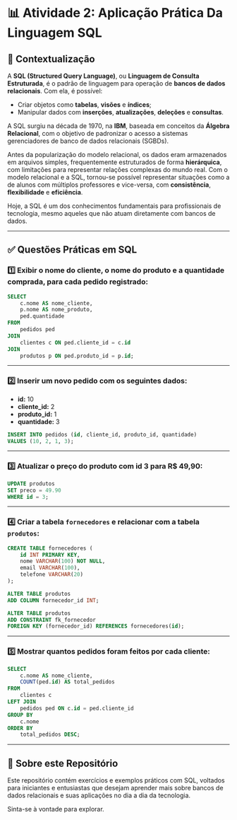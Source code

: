 # 📊 Atividade 2: Aplicação Prática Da Linguagem SQL

## 🧠 Contextualização

A **SQL (Structured Query Language)**, ou **Linguagem de Consulta Estruturada**, é o padrão de linguagem para operação de **bancos de dados relacionais**. Com ela, é possível:

- Criar objetos como **tabelas**, **visões** e **índices**;
- Manipular dados com **inserções**, **atualizações**, **deleções** e **consultas**.

A SQL surgiu na década de 1970, na **IBM**, baseada em conceitos da **Álgebra Relacional**, com o objetivo de padronizar o acesso a sistemas gerenciadores de banco de dados relacionais (SGBDs).

Antes da popularização do modelo relacional, os dados eram armazenados em arquivos simples, frequentemente estruturados de forma **hierárquica**, com limitações para representar relações complexas do mundo real. Com o modelo relacional e a SQL, tornou-se possível representar situações como a de alunos com múltiplos professores e vice-versa, com **consistência**, **flexibilidade** e **eficiência**.

Hoje, a SQL é um dos conhecimentos fundamentais para profissionais de tecnologia, mesmo aqueles que não atuam diretamente com bancos de dados.

---

## ✅ Questões Práticas em SQL

### 1️⃣ Exibir o nome do cliente, o nome do produto e a quantidade comprada, para cada pedido registrado:

```sql
SELECT
    c.nome AS nome_cliente,
    p.nome AS nome_produto,
    ped.quantidade
FROM
    pedidos ped
JOIN
    clientes c ON ped.cliente_id = c.id
JOIN
    produtos p ON ped.produto_id = p.id;
```

---

### 2️⃣ Inserir um novo pedido com os seguintes dados:

- **id:** 10  
- **cliente_id:** 2  
- **produto_id:** 1  
- **quantidade:** 3  

```sql
INSERT INTO pedidos (id, cliente_id, produto_id, quantidade)
VALUES (10, 2, 1, 3);
```

---

### 3️⃣ Atualizar o preço do produto com id 3 para R$ 49,90:

```sql
UPDATE produtos
SET preco = 49.90
WHERE id = 3;
```

---

### 4️⃣ Criar a tabela `fornecedores` e relacionar com a tabela `produtos`:

```sql
CREATE TABLE fornecedores (
    id INT PRIMARY KEY,
    nome VARCHAR(100) NOT NULL,
    email VARCHAR(100),
    telefone VARCHAR(20)
);

ALTER TABLE produtos
ADD COLUMN fornecedor_id INT;

ALTER TABLE produtos
ADD CONSTRAINT fk_fornecedor
FOREIGN KEY (fornecedor_id) REFERENCES fornecedores(id);
```

---

### 5️⃣ Mostrar quantos pedidos foram feitos por cada cliente:

```sql
SELECT
    c.nome AS nome_cliente,
    COUNT(ped.id) AS total_pedidos
FROM
    clientes c
LEFT JOIN
    pedidos ped ON c.id = ped.cliente_id
GROUP BY
    c.nome
ORDER BY
    total_pedidos DESC;

```

---

## 💾 Sobre este Repositório

Este repositório contém exercícios e exemplos práticos com SQL, voltados para iniciantes e entusiastas que desejam aprender mais sobre bancos de dados relacionais e suas aplicações no dia a dia da tecnologia.

Sinta-se à vontade para explorar.
